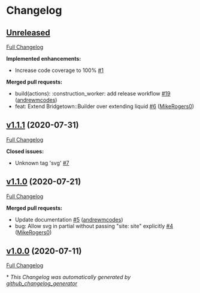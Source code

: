 # Changelog

## [Unreleased](https://github.com/andrewmcodes/bridgetown-inline-svg/tree/HEAD)

[Full Changelog](https://github.com/andrewmcodes/bridgetown-inline-svg/compare/v1.1.1...HEAD)

**Implemented enhancements:**

- Increase code coverage to 100% [\#1](https://github.com/andrewmcodes/bridgetown-inline-svg/issues/1)

**Merged pull requests:**

- build\(actions\): :construction\_worker: add release workflow [\#19](https://github.com/andrewmcodes/bridgetown-inline-svg/pull/19) ([andrewmcodes](https://github.com/andrewmcodes))
- feat: Extend Bridgetown::Builder over extending liquid [\#6](https://github.com/andrewmcodes/bridgetown-inline-svg/pull/6) ([MikeRogers0](https://github.com/MikeRogers0))

## [v1.1.1](https://github.com/andrewmcodes/bridgetown-inline-svg/tree/v1.1.1) (2020-07-31)

[Full Changelog](https://github.com/andrewmcodes/bridgetown-inline-svg/compare/v1.1.0...v1.1.1)

**Closed issues:**

- Unknown tag 'svg'  [\#7](https://github.com/andrewmcodes/bridgetown-inline-svg/issues/7)

## [v1.1.0](https://github.com/andrewmcodes/bridgetown-inline-svg/tree/v1.1.0) (2020-07-21)

[Full Changelog](https://github.com/andrewmcodes/bridgetown-inline-svg/compare/v1.0.0...v1.1.0)

**Merged pull requests:**

- Update documentation [\#5](https://github.com/andrewmcodes/bridgetown-inline-svg/pull/5) ([andrewmcodes](https://github.com/andrewmcodes))
- bug: Allow svg in partial without passing "site: site" explicitly [\#4](https://github.com/andrewmcodes/bridgetown-inline-svg/pull/4) ([MikeRogers0](https://github.com/MikeRogers0))

## [v1.0.0](https://github.com/andrewmcodes/bridgetown-inline-svg/tree/v1.0.0) (2020-07-11)

[Full Changelog](https://github.com/andrewmcodes/bridgetown-inline-svg/compare/dcf77a73d7fee38fdc00dfce3b6a7f50ebd27636...v1.0.0)



\* *This Changelog was automatically generated by [github_changelog_generator](https://github.com/github-changelog-generator/github-changelog-generator)*
